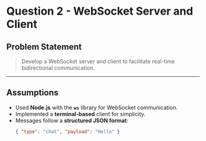 # Question 2 - WebSocket Server and Client

##  Problem Statement
> Develop a WebSocket server and client to facilitate real-time bidirectional communication.

---

##  Assumptions
- Used **Node.js** with the **`ws`** library for WebSocket communication.
- Implemented a **terminal-based** client for simplicity.
- Messages follow a **structured JSON format**:
  ```json
  { "type": "chat", "payload": "Hello" }
